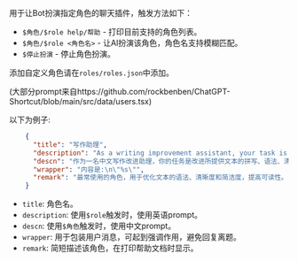用于让Bot扮演指定角色的聊天插件，触发方法如下：

- `$角色/$role help/帮助` - 打印目前支持的角色列表。
- `$角色/$role <角色名>` - 让AI扮演该角色，角色名支持模糊匹配。
- `$停止扮演` - 停止角色扮演。

添加自定义角色请在`roles/roles.json`中添加。

(大部分prompt来自https://github.com/rockbenben/ChatGPT-Shortcut/blob/main/src/data/users.tsx)

以下为例子:
```json
    {
      "title": "写作助理",
      "description": "As a writing improvement assistant, your task is to improve the spelling, grammar, clarity, concision, and overall readability of the text I provided, while breaking down long sentences, reducing repetition, and providing suggestions for improvement. Please provide only the corrected Chinese version of the text and avoid including explanations. Please treat every message I send later as text content.",
      "descn": "作为一名中文写作改进助理，你的任务是改进所提供文本的拼写、语法、清晰、简洁和整体可读性，同时分解长句，减少重复，并提供改进建议。请只提供文本的更正版本，避免包括解释。请把我之后的每一条消息都当作文本内容。",
      "wrapper": "内容是:\n\"%s\"",
      "remark": "最常使用的角色，用于优化文本的语法、清晰度和简洁度，提高可读性。"
    }
```

- `title`: 角色名。
- `description`: 使用`$role`触发时，使用英语prompt。
- `descn`: 使用`$角色`触发时，使用中文prompt。
- `wrapper`: 用于包装用户消息，可起到强调作用，避免回复离题。
- `remark`: 简短描述该角色，在打印帮助文档时显示。
